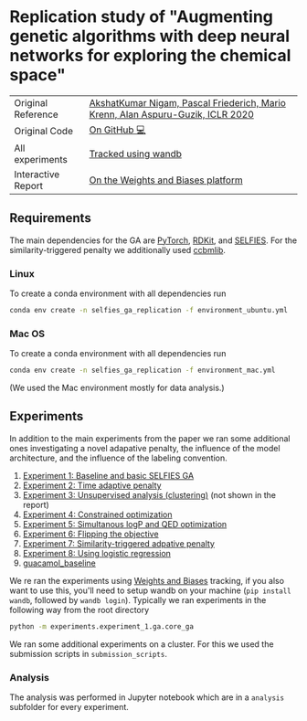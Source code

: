 # Replication study of "Augmenting genetic algorithms with deep neural networks for exploring the chemical space"

|                    |                                                                                                                                                                                                                                      |
| ------------------ | ------------------------------------------------------------------------------------------------------------------------------------------------------------------------------------------------------------------------------------ |
| Original Reference | [AkshatKumar Nigam, Pascal Friederich, Mario Krenn, Alan Aspuru-Guzik, ICLR 2020](https://openreview.net/forum?id=H1lmyRNFvr)                                                                                                        |
| Original Code      | [On GitHub 💻](https://github.com/aspuru-guzik-group/GA/tree/paper_results)                                                                                                                                                          |
| All experiments    | [Tracked using wandb](https://wandb.ai/kjappelbaum/ga_replication_study)                                                                                                                                                             |
| Interactive Report | [On the Weights and Biases platform](https://wandb.ai/kjappelbaum/ga_replication_study/reports/A-reproducibility-study-of-Augmenting-Genetic-Algorithms-with-Deep-Neural-Networks-for-Exploring-the-Chemical-Space--Vmlldzo0MjI5NjI) |

## Requirements

The main dependencies for the GA are [PyTorch](https://pytorch.org/), [RDKit](rdkit.org), and [SELFIES](https://github.com/aspuru-guzik-group/selfies). For the similarity-triggered penalty we additionally used [ccbmlib](https://github.com/vogt-m/ccbmlib).

### Linux

To create a conda environment with all dependencies run

```bash
conda env create -n selfies_ga_replication -f environment_ubuntu.yml
```

### Mac OS

To create a conda environment with all dependencies run

```bash
conda env create -n selfies_ga_replication -f environment_mac.yml
```

(We used the Mac environment mostly for data analysis.)

## Experiments

In addition to the main experiments from the paper we ran some additional ones investigating a novel adapative penalty, the influence of the model architecture, and the influence of the labeling convention.

1. [Experiment 1: Baseline and basic SELFIES GA](./experiment_1/README.md)
2. [Experiment 2: Time adaptive penalty](./experiment_2/README.md)
3. [Experiment 3: Unsupervised analysis (clustering)](./experiment_3/) (not shown in the report)
4. [Experiment 4: Constrained optimization](./experiment_4/README.md)
5. [Experiment 5: Simultanous logP and QED optimization](./experiment_5/README.md)
6. [Experiment 6: Flipping the objective](./experiment_6/README.md)
7. [Experiment 7: Similarity-triggered adpative penalty](./experiment_7/README.md)
8. [Experiment 8: Using logistic regression](./experiment_8/README.md)
9. [guacamol_baseline](./guacamol_baseline/README.md)

We re ran the experiments using [Weights and Biases](https://wandb.ai/site) tracking, if you also want to use this, you'll need to setup wandb on your machine (`pip install wandb`, followed by `wandb login`). Typically we ran experiments in the following way from the root directory

```bash
python -m experiments.experiment_1.ga.core_ga
```

We ran some additional experiments on a cluster. For this we used the submission scripts in `submission_scripts`.

### Analysis

The analysis was performed in Jupyter notebook which are in a `analysis` subfolder for every experiment.
